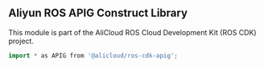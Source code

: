 ## Aliyun ROS APIG Construct Library

This module is part of the AliCloud ROS Cloud Development Kit (ROS CDK) project.

```go
import * as APIG from '@alicloud/ros-cdk-apig';
```
